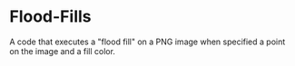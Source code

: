 # Flood-Fills
A code that executes a "flood fill" on a PNG image when specified a point on the image and a fill color. 
